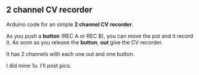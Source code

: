 ## 2 channel CV recorder

Arduino code for an simple **2 channel CV recorder**.

As you push a **button** (REC A or REC B), you can move the pot and it record it. As soon as you release the **button**, **out** give the CV recorder.

It has 2 channels with each one out and one button.

I did mine 1u. I'll post pics.
